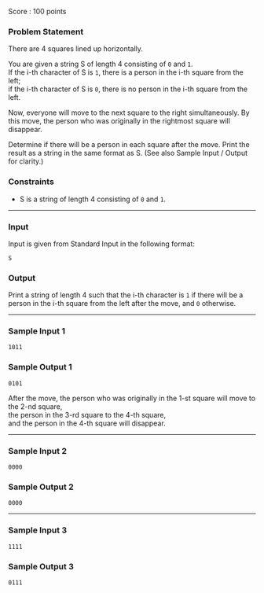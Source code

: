 Score : 100 points

### Problem Statement

There are 4 squares lined up horizontally.

You are given a string S of length 4 consisting of `0` and `1`.  
If the i-th character of S is `1`, there is a person in the i-th square from the left;  
if the i-th character of S is `0`, there is no person in the i-th square from the left.

Now, everyone will move to the next square to the right simultaneously. By this move, the person who was originally in the rightmost square will disappear.

Determine if there will be a person in each square after the move. Print the result as a string in the same format as S. (See also Sample Input / Output for clarity.)

### Constraints

* S is a string of length 4 consisting of `0` and `1`.

---

### Input

Input is given from Standard Input in the following format:

```
S
```

### Output

Print a string of length 4 such that the i-th character is `1` if there will be a person in the i-th square from the left after the move, and `0` otherwise.

---

### Sample Input 1

```
1011
```

### Sample Output 1

```
0101
```

After the move, the person who was originally in the 1-st square will move to the 2-nd square,  
the person in the 3-rd square to the 4-th square,  
and the person in the 4-th square will disappear.

---

### Sample Input 2

```
0000
```

### Sample Output 2

```
0000
```

---

### Sample Input 3

```
1111
```

### Sample Output 3

```
0111
```